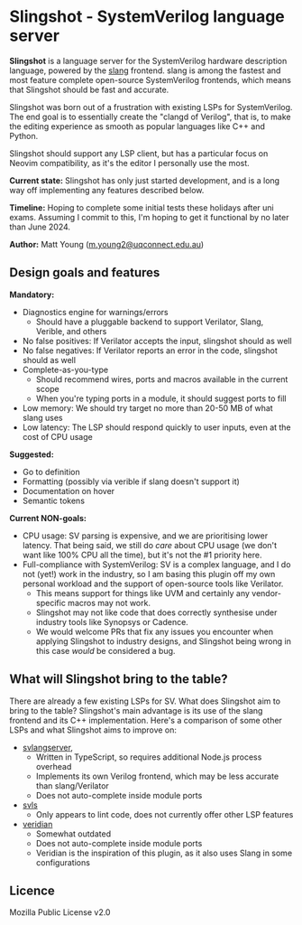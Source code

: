 # Slingshot - SystemVerilog language server
**Slingshot** is a language server for the SystemVerilog hardware description language, powered by the 
[slang](https://github.com/MikePopoloski/slang) frontend. slang is among the fastest and most feature complete 
open-source SystemVerilog frontends, which means that Slingshot should be fast and accurate.

Slingshot was born out of a frustration with existing LSPs for SystemVerilog. The end goal is
to essentially create the "clangd of Verilog", that is, to make the editing experience as smooth as popular
languages like C++ and Python.

Slingshot should support any LSP client, but has a particular focus on Neovim compatibility, as it's the
editor I personally use the most.

**Current state:** Slingshot has only just started development, and is a long way off implementing any features
described below. 

**Timeline:** Hoping to complete some initial tests these holidays after uni exams. Assuming I commit to this,
I'm hoping to get it functional by no later than June 2024.

**Author:** Matt Young (m.young2@uqconnect.edu.au)

## Design goals and features
**Mandatory:**
- Diagnostics engine for warnings/errors
    - Should have a pluggable backend to support Verilator, Slang, Verible, and others
- No false positives: If Verilator accepts the input, slingshot should as well
- No false negatives: If Verilator reports an error in the code, slingshot should as well
- Complete-as-you-type
    - Should recommend wires, ports and macros available in the current scope
    - When you're typing ports in a module, it should suggest ports to fill
- Low memory: We should try target no more than 20-50 MB of what slang uses
- Low latency: The LSP should respond quickly to user inputs, even at the cost of CPU usage

**Suggested:**
- Go to definition 
- Formatting (possibly via verible if slang doesn't support it)
- Documentation on hover
- Semantic tokens

**Current NON-goals:**
- CPU usage: SV parsing is expensive, and we are prioritising lower latency. That being said, we still do _care_
about CPU usage (we don't want like 100% CPU all the time), but it's not the #1 priority here.
- Full-compliance with SystemVerilog: SV is a complex language, and I do not (yet!) work in the
industry, so I am basing this plugin off my own personal workload and the support of open-source tools like
Verilator. 
    - This means support for things like UVM and certainly any vendor-specific macros may not work.
    - Slingshot may not like code that does correctly synthesise under industry tools like Synopsys or Cadence.
    - We would welcome PRs that fix any issues you encounter when applying Slingshot to industry designs, and
    Slingshot being wrong in this case _would_ be considered a bug.

## What will Slingshot bring to the table?
There are already a few existing LSPs for SV. What does Slingshot aim to bring to the table? Slingshot's main advantage is
its use of the slang frontend and its C++ implementation. Here's a comparison of some other LSPs and what Slingshot
aims to improve on:

- [svlangserver](https://github.com/imc-trading/svlangserver),
    - Written in TypeScript, so requires additional Node.js process overhead
    - Implements its own Verilog frontend, which may be less accurate than slang/Verilator
    - Does not auto-complete inside module ports
- [svls](https://github.com/dalance/svls)
    - Only appears to lint code, does not currently offer other LSP features
- [veridian](https://github.com/vivekmalneedi/veridian)
    - Somewhat outdated
    - Does not auto-complete inside module ports
    - Veridian is the inspiration of this plugin, as it also uses Slang in some configurations

## Licence
Mozilla Public License v2.0
